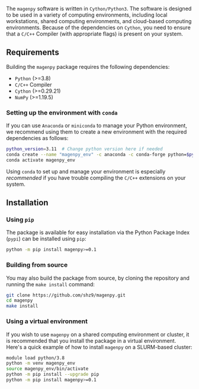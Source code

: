 The `magenpy` software is written in `Cython/Python3`.
The software is designed to be used in a variety of computing environments, including local workstations, 
shared computing environments, and cloud-based computing environments. Because of the dependencies on `Cython`, you need 
to ensure that a `C/C++` Compiler (with appropriate flags) is present on your system.

## Requirements

Building the `magenpy` package requires the following dependencies:

* `Python` (>=3.8)
* `C/C++` Compiler
* `Cython` (>=0.29.21)
* `NumPy` (>=1.19.5)

### Setting up the environment with `conda`

If you can use `Anaconda` or `miniconda` to manage your Python environment, we recommend using them to create 
a new environment with the required dependencies as follows:

```bash
python_version=3.11  # Change python version here if needed
conda create --name "magenpy_env" -c anaconda -c conda-forge python=$python_version compilers openblas -y
conda activate magenpy_env
```

Using `conda` to set up and manage your environment is especially *recommended* if you have trouble compiling 
the `C/C++` extensions on your system.

## Installation

### Using `pip`

The package is available for easy installation via the Python Package Index (`pypi`) can be installed using `pip`:

```bash
python -m pip install magenpy>=0.1
```

### Building from source

You may also build the package from source, by cloning the repository and running the `make install` command:

```bash
git clone https://github.com/shz9/magenpy.git
cd magenpy
make install
```

### Using a virtual environment

If you wish to use `magenpy` on a shared computing environment or cluster, it is recommended that you install 
the package in a virtual environment. Here's a quick example of how to install `magenpy` on a SLURM-based cluster:

```bash
module load python/3.8
python -m venv magenpy_env
source magenpy_env/bin/activate
python -m pip install --upgrade pip
python -m pip install magenpy>=0.1
```
